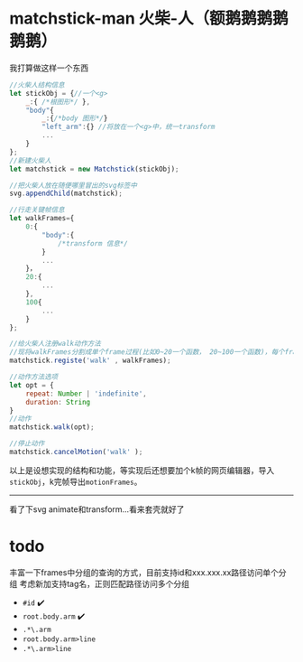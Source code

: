 # matchstick-man 火柴-人（额鹅鹅鹅鹅鹅鹅）

我打算做这样一个东西
```js
//火柴人结构信息
let stickObj = {//一个<g>
    _:{ /*根图形*/ },
    "body"{
        _:{/*body 图形*/}
        "left_arm":{} //将放在一个<g>中，统一transform
        ...
    }
};
//新建火柴人
let matchstick = new Matchstick(stickObj);

//把火柴人放在随便哪里冒出的svg标签中
svg.appendChild(matchstick);

//行走关键帧信息
let walkFrames={
    0:{
        "body":{
            /*transform 信息*/
        }
        ...
    }，
    20:{
        ...
    },
    100{
        ...
    }
};

//给火柴人注册walk动作方法
//现将walkFrames分割成单个frame过程(比如0~20一个函数， 20~100一个函数)，每个frame生成一个函数，然后用类似koa-compose的方法连接起来，一个运行完自动启动下一个（next()），启动前检查cancel标签
matchstick.registe('walk' , walkFrames);

//动作方法选项
let opt = {
    repeat: Number | 'indefinite',
    duration: String
}
//动作
matchstick.walk(opt);

//停止动作
matchstick.cancelMotion('walk' );

```

以上是设想实现的结构和功能，等实现后还想要加个k帧的网页编辑器，导入`stickObj`，k完帧导出`motionFrames`。

------
看了下svg animate和transform...看来套壳就好了

# todo
丰富一下frames中分组的查询的方式，目前支持id和xxx.xxx.xx路径访问单个分组
考虑新加支持tag名，正则匹配路径访问多个分组
- `#id` :heavy_check_mark:
- `root.body.arm` :heavy_check_mark:
- `.*\.arm`
- `root.body.arm>line`
- `.*\.arm>line`